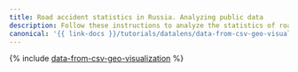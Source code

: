 ```yaml
---
title: Road accident statistics in Russia. Analyzing public data
description: Follow these instructions to analyze the statistics of road accidents in Russia using the relevant public data.
canonical: '{{ link-docs }}/tutorials/datalens/data-from-csv-geo-visualization'
---
```


{% include [data-from-csv-geo-visualization](../../_tutorials/datalens/data-from-csv-geo-visualization.md) %}
